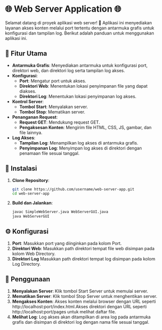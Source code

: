 # 🌐 Web Server Application 🌐

Selamat datang di proyek aplikasi web server! 🎉 Aplikasi ini menyediakan layanan akses konten melalui port tertentu dengan antarmuka grafis untuk konfigurasi dan tampilan log. Berikut adalah panduan untuk menggunakan aplikasi ini.

## 🚀 Fitur Utama

- **Antarmuka Grafis**: Menyediakan antarmuka untuk konfigurasi port, direktori web, dan direktori log serta tampilan log akses.
- **Konfigurasi**: 
  - **Port**: Mengatur port untuk akses.
  - **Direktori Web**: Menentukan lokasi penyimpanan file yang dapat diakses.
  - **Direktori Log**: Menentukan lokasi penyimpanan log akses.
- **Kontrol Server**:
  - **Tombol Start**: Menyalakan server.
  - **Tombol Stop**: Mematikan server.
- **Penanganan Request**: 
  - **Request GET**: Mendukung request GET.
  - **Pengaksesan Konten**: Mengirim file HTML, CSS, JS, gambar, dan file lainnya.
- **Log Akses**:
  - **Tampilan Log**: Menampilkan log akses di antarmuka grafis.
  - **Penyimpanan Log**: Menyimpan log akses di direktori dengan penamaan file sesuai tanggal.

## 🔧 Instalasi

1. **Clone Repository**:

   ```bash
   git clone https://github.com/username/web-server-app.git
   cd web-server-app
   ```
2. **Build dan Jalankan**:
   ```bash
   javac SimpleWebServer.java WebServerGUI.java
   java WebServerGUI
   ``` 

## ⚙️ Konfigurasi

1. **Port**:
   Masukkan port yang diinginkan pada kolom Port.
3. **Direktori Web**:
   Masukkan path direktori tempat file web disimpan pada kolom Web Directory.
5. **Direktori Log**
   Masukkan path direktori tempat log disimpan pada kolom Log Directory.

## 🌟 Penggunaan
1. **Menyalakan Server**:
   Klik tombol Start Server untuk memulai server.
3. **Mematikan Server**:
   Klik tombol Stop Server untuk menghentikan server.
4. **Mengakses Konten**:
   Akses konten melalui browser dengan URL seperti http://localhost:port/index.html.Akses direktori dengan URL seperti http://localhost:port/pages untuk melihat daftar file.
5. **Melihat Log**:
   Log akses akan ditampilkan di area log pada antarmuka grafis dan disimpan di direktori log dengan nama file sesuai tanggal.
